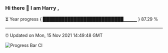 ### Hi there 👋 I am Harry , 

⏳ Year progress { ██████████████████████████▁▁▁▁ } 87.29 %

---

⏰ Updated on Mon, 15 Nov 2021 14:49:48 GMT

![Progress Bar CI](https://github.com/duykhang68/duykhang68/workflows/Progress%20Bar%20CI/badge.svg)
